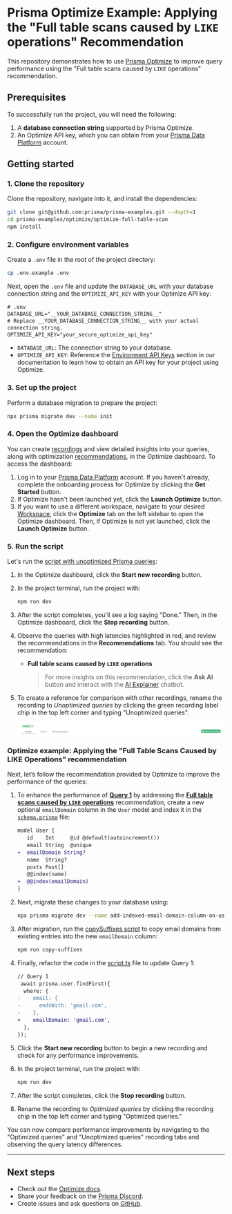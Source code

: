 # Prisma Optimize Example: Applying the "Full table scans caused by `LIKE` operations" Recommendation

This repository demonstrates how to use [Prisma Optimize](https://pris.ly/optimize) to improve query performance using the "Full table scans caused by `LIKE` operations" recommendation.

## Prerequisites

To successfully run the project, you will need the following:

1. A **database connection string** supported by Prisma Optimize.
2. An Optimize API key, which you can obtain from your [Prisma Data Platform](https://pris.ly/pdp) account.

## Getting started

### 1. Clone the repository

Clone the repository, navigate into it, and install the dependencies:

```bash
git clone git@github.com:prisma/prisma-examples.git --depth=1
cd prisma-examples/optimize/optimize-full-table-scan
npm install
```

### 2. Configure environment variables

Create a `.env` file in the root of the project directory:

```bash
cp .env.example .env
```

Next, open the `.env` file and update the `DATABASE_URL` with your database connection string and the `OPTIMIZE_API_KEY` with your Optimize API key:

```env
# .env
DATABASE_URL="__YOUR_DATABASE_CONNECTION_STRING__"
# Replace __YOUR_DATABASE_CONNECTION_STRING__ with your actual connection string.
OPTIMIZE_API_KEY="your_secure_optimize_api_key"
```

- `DATABASE_URL`: The connection string to your database.
- `OPTIMIZE_API_KEY`: Reference the [Environment API Keys](https://www.prisma.io/docs/platform/about#environment) section in our documentation to learn how to obtain an API key for your project using Optimize.

### 3. Set up the project

Perform a database migration to prepare the project:

```bash
npx prisma migrate dev --name init
```

### 4. Open the Optimize dashboard

You can create [recordings](https://pris.ly/optimize-recordings) and view detailed insights into your queries, along with optimization [recommendations](https://pris.ly/optimize-recommendations), in the Optimize dashboard. To access the dashboard:

1. Log in to your [Prisma Data Platform](https://console.prisma.io/optimize) account. If you haven't already, complete the onboarding process for Optimize by clicking the **Get Started** button.
2. If Optimize hasn't been launched yet, click the **Launch Optimize** button.
3. If you want to use a different workspace, navigate to your desired [Workspace](https://www.prisma.io/docs/platform/about#workspace), click the **Optimize** tab on the left sidebar to open the Optimize dashboard. Then, if Optimize is not yet launched, click the **Launch Optimize** button.

### 5. Run the script

Let's run the [script with unoptimized Prisma queries](./script.ts):

1. In the Optimize dashboard, click the **Start new recording** button.
2. In the project terminal, run the project with:

   ```bash
   npm run dev
   ```

3. After the script completes, you'll see a log saying "Done." Then, in the Optimize dashboard, click the **Stop recording** button.
4. Observe the queries with high latencies highlighted in red, and review the recommendations in the **Recommendations** tab. You should see the recommendation:
   - **Full table scans caused by `LIKE` operations**
     > For more insights on this recommendation, click the **Ask AI** button and interact with the [AI Explainer](https://pris.ly/optimize-ai-chatbot) chatbot.
5. To create a reference for comparison with other recordings, rename the recording to _Unoptimized queries_ by clicking the green recording label chip in the top left corner and typing "Unoptimized queries".

   ![Rename recording](./images/edit-recording-name-chip.png)

### Optimize example: Applying the "Full Table Scans Caused by LIKE Operations" recommendation

Next, let’s follow the recommendation provided by Optimize to improve the performance of the queries:

1. To enhance the performance of [**Query 1**](./script.ts) by addressing the [**Full table scans caused by `LIKE` operations**](https://pris.ly/optimize/r/full-table-scan) recommendation, create a new optional `emailDomain` column in the `User` model and index it in the [`schema.prisma`](./prisma/schema.prisma) file:

   ```diff
   model User {
      id    Int     @id @default(autoincrement())
      email String  @unique
   +  emailDomain String?
      name  String?
      posts Post[]
      @@index(name)
   +  @@index(emailDomain)
   }
   ```

2. Next, migrate these changes to your database using:

   ```bash
   npx prisma migrate dev --name add-indexed-email-domain-column-on-user-model
   ```

3. After migration, run the [copySuffixes script](./copySuffixes.ts) to copy email domains from existing entries into the new `emailDomain` column:

   ```bash
   npm run copy-suffixes
   ```

4. Finally, refactor the code in the [script.ts](./script.ts) file to update Query 1:

   ```diff
   // Query 1
    await prisma.user.findFirst({
     where: {
   -    email: {
   -      endsWith: 'gmail.com',
   -    },
   +    emailDomain: 'gmail.com',
     },
   });
   ```

5. Click the **Start new recording** button to begin a new recording and check for any performance improvements.
6. In the project terminal, run the project with:
   ```bash
   npm run dev
   ```
7. After the script completes, click the **Stop recording** button.
8. Rename the recording to _Optimized queries_ by clicking the recording chip in the top left corner and typing "Optimized queries."

You can now compare performance improvements by navigating to the "Optimized queries" and "Unoptimized queries" recording tabs and observing the query latency differences.

---

## Next steps

- Check out the [Optimize docs](https://pris.ly/d/optimize).
- Share your feedback on the [Prisma Discord](https://pris.ly/discord/).
- Create issues and ask questions on [GitHub](https://github.com/prisma/prisma/).
